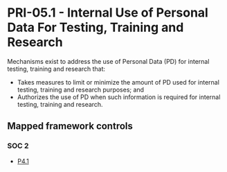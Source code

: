 # PRI-05.1 - Internal Use of Personal Data For Testing, Training and Research
Mechanisms exist to address the use of Personal Data (PD) for internal testing, training and research that:
 - Takes measures to limit or minimize the amount of PD used for internal testing, training and research purposes; and
 - Authorizes the use of PD when such information is required for internal testing, training and research.
## Mapped framework controls
### SOC 2
- [P4.1](../soc2/p41.md)